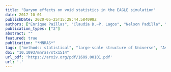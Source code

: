 ```yaml
---
title: "Baryon effects on void statistics in the EAGLE simulation"
date: 2017-10-01
publishDate: 2020-05-25T15:28:44.584098Z
authors: ["Enrique Paillas", "Claudia D.~P. Lagos", "Nelson Padilla", "Patricia Tissera", "John Helly", "Matthieu Schaller"]
publication_types: ["2"]
abstract: ""
featured: true
publication: "*MNRAS*"
tags: ["methods: statistical", "large-scale structure of Universe", "Astrophysics - Cosmology and Nongalactic Astrophysics"]
doi: "10.1093/mnras/stx1514"
url_pdf: 'https://arxiv.org/pdf/1609.00101.pdf'
url: '.'
---
```

